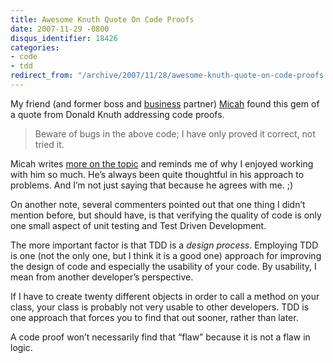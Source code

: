 ```yaml
---
title: Awesome Knuth Quote On Code Proofs
date: 2007-11-29 -0800
disqus_identifier: 18426
categories:
- code
- tdd
redirect_from: "/archive/2007/11/28/awesome-knuth-quote-on-code-proofs.aspx/"
---
```


My friend (and former boss and
[business](http://veloc-it.com/ "VelocIT - Where I used to work")
partner) [Micah](http://micahdylan.com/ "Micah Dylan") found this gem of
a quote from Donald Knuth addressing code proofs.

> Beware of bugs in the above code; I have only proved it correct, not
> tried it.

Micah writes [more on the
topic](http://micahdylan.com/archive/2007/11/29/nothing-to-prove-here-move-along.aspx "Nothing to prove here, move along")
and reminds me of why I enjoyed working with him so much. He’s always
been quite thoughtful in his approach to problems. And I’m not just
saying that because he agrees with me. ;)

On another note, several commenters pointed out that one thing I didn’t
mention before, but should have, is that verifying the quality of code
is only one small aspect of unit testing and Test Driven Development.

The more important factor is that TDD is a *design process*. Employing
TDD is one (not the only one, but I think it is a good one) approach for
improving the design of code and especially the usability of your code.
By usability, I mean from another developer’s perspective.

If I have to create twenty different objects in order to call a method
on your class, your class is probably not very usable to other
developers. TDD is one approach that forces you to find that out sooner,
rather than later.

A code proof won’t necessarily find that “flaw” because it is not a flaw
in logic.
